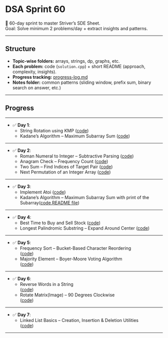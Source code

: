 # DSA Sprint 60

🚀 60-day sprint to master Striver’s SDE Sheet.  
Goal: Solve minimum 2 problems/day + extract insights and patterns.  

---

## Structure
- **Topic-wise folders:** arrays, strings, dp, graphs, etc.  
- **Each problem:** code (`solution.cpp`) + short README (approach, complexity, insights).  
- **Progress tracking:** [progress-log.md](./progress-log.md)  
- **Notes folder:** common patterns (sliding window, prefix sum, binary search on answer, etc.)  

---

## Progress
---
- ✅ **Day 1**:  
  - String Rotation using KMP ([code](./strings/kmp-string-matching/solution.cpp))  
  - Kadane’s Algorithm – Maximum Subarray Sum ([code](./arrays/kadane's-algorithm-max-subarray/solution.cpp))  
---
- ✅ **Day 2**:  
  - Roman Numeral to Integer – Subtractive Parsing ([code](./strings/roman-to-integer/solution.cpp))  
  - Anagram Check – Frequency Count ([code](./strings/anagram-checking/solution.cpp))  
  - Two Sum – Find Indices of Target Pair ([code](./arrays/2-sum-problem/solution.cpp))  
  - Next Permutation of an Integer Array ([code](./arrays/next-permutation-int/solution.cpp))  
---
- ✅ **Day 3**:  
  - Implement Atoi ([code](./strings/atoi/solution.cpp))  
  - Kadane’s Algorithm – Maximum Subarray Sum with print of the Subarray([code](./arrays/kadane's-algorithm-max-subarray/solution.cpp),[README file](./arrays/kadane's-algorithm-max-subarray/README.md))  

---

- ✅ **Day 4**:  
  - Best Time to Buy and Sell Stock ([code](./arrays/stock-buy-sell/solution.cpp))  
  - Longest Palindromic Substring – Expand Around Center ([code](./strings/longest-palindrome-substring/solution.cpp))
---

- ✅ **Day 5**:  
  - Frequency Sort – Bucket-Based Character Reordering  
    ([code](./strings/sort-characters-by-frequency/solution.cpp))  
  - Majority Element – Boyer-Moore Voting Algorithm  
    ([code](./arrays/majority-element-half/solution.cpp))  
---

- ✅ **Day 6**:  
  - Reverse Words in a String  
    ([code](./strings/reverse-words/solution.cpp))  
  - Rotate Matrix(Image) – 90 Degrees Clockwise  
    ([code](./matrix/rotate-matrix-90deg/solution.cpp))  
---

- ✅ **Day 7**:  
  - Linked List Basics – Creation, Insertion & Deletion Utilities  
    ([code](./linked-list/linked-list-basics/solution.cpp))  
---
